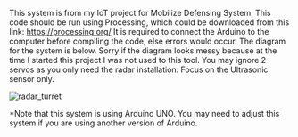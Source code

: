 This system is from my IoT project for Mobilize Defensing System. This code should be run using Processing, which could be downloaded from this link: https://processing.org/
It is required to connect the Arduino to the computer before compiling the code, else errors would occur.
The diagram for the system is below. Sorry if the diagram looks messy because at the time I started this project I was not used to this tool. You may ignore 2 servos as you only need the radar installation. Focus on the Ultrasonic sensor only.

![radar_turret](https://github.com/giaminh1501/radar-detector-iot/assets/154106320/9c6f0220-5da8-472d-babe-f51fa4a16d5c)

*Note that this system is using Arduino UNO. You may need to adjust this system if you are using another version of Arduino.
